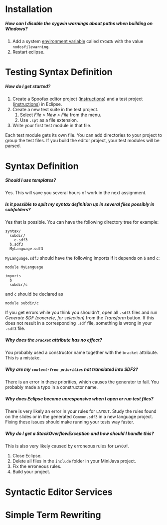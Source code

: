 # Installation

##### How can I disable the cygwin warnings about paths when building on Windows?

1. Add a system [environment variable](http://superuser.com/questions/284342/what-are-path-and-other-environment-variables-and-how-can-i-set-or-use-them) 
   called `CYGWIN` with the value `nodosfilewarning`. 
2. Restart eclipse.

# Testing Syntax Definition

##### How do I get started?

1. Create a Spoofax editor project ([instructions](https://github.com/guwac/compiler-construction/blob/master/assignments/milestone1-editor/overview.md#initial-spoofax-project)) 
   and a test project ([instructions](https://github.com/guwac/compiler-construction/blob/master/assignments/milestone1-editor/overview.md#initial-test-project)) in Eclipse.
2. Create a new test suite in the test project. 
   1. Select *File > New > File* from the menu.
   2. Use `.spt` as a file extension.
3. Write your first test module in that file. 
   
Each test module gets its own file. 
You can add directories to your project to group the test files. 
If you build the editor project, your test modules will be parsed. 

# Syntax Definition

##### Should I use templates?

Yes. 
This will save you several hours of work in the next assignment.

##### Is it possible to split my syntax definition up in several files possibly in subfolders?

Yes that is possible. You can have the following directory tree for example:

    syntax/
      subdir/
        c.sdf3
      b.sdf3
      MyLanguage.sdf3

`MyLanguage.sdf3` should have the following imports if it depends on `b` and `c`:

    module MyLanguage
     
    imports 
      b 
      subdir/c
    
and `c` should be declared as

    module subdir/c
    
If you get errors while you think you shouldn't, open all `.sdf3` files and run *Generate SDF (concrete, for selection)* from the *Transform* button. If this does not result in a corresponding `.sdf` file, something is wrong in your `.sdf3` file.

##### Why does the `bracket` attribute has no effect?

You probably used a constructor name together with the `bracket` attribute.
This is a mistake.

##### Why are my `context-free priorities` not translated into SDF2?

There is an error in these priorities, which causes the generator to fail.
You probably made a typo in a constructor name. 

##### Why does Eclipse become unresponsive when I open or run test files?

There is very likely an error in your rules for `LAYOUT`. 
Study the rules found on the slides or in the generated `Common.sdf3` in a new language project.
Fixing these issues should make running your tests way faster.

##### Why do I get a StackOverflowException and how should I handle this?

This is also very likely caused by erroneous rules for `LAYOUT`. 

1. Close Eclipse. 
2. Delete all files in the `include` folder in your MiniJava project.
3. Fix the erroneous rules.
4. Build your project.

# Syntactic Editor Services

# Simple Term Rewriting
